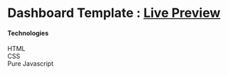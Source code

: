 # Dashboard Template : [Live Preview](https://tahadostifam.github.io/dashboard-template/)

#### Technologies
<span>HTML</span>   
<span>CSS</span>   
<span>Pure Javascript</span>   
